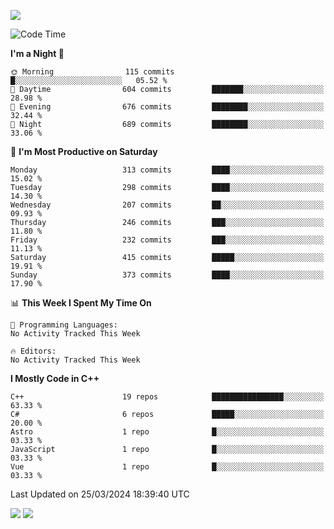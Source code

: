 ![](https://komarev.com/ghpvc/?username=lilpidgey&color=red)
<!--START_SECTION:waka-->
![Code Time](http://img.shields.io/badge/Code%20Time-1%2C491%20hrs%2018%20mins-blue)

**I'm a Night 🦉** 

```text
🌞 Morning                115 commits         █░░░░░░░░░░░░░░░░░░░░░░░░   05.52 % 
🌆 Daytime                604 commits         ███████░░░░░░░░░░░░░░░░░░   28.98 % 
🌃 Evening                676 commits         ████████░░░░░░░░░░░░░░░░░   32.44 % 
🌙 Night                  689 commits         ████████░░░░░░░░░░░░░░░░░   33.06 % 
```
📅 **I'm Most Productive on Saturday** 

```text
Monday                   313 commits         ████░░░░░░░░░░░░░░░░░░░░░   15.02 % 
Tuesday                  298 commits         ████░░░░░░░░░░░░░░░░░░░░░   14.30 % 
Wednesday                207 commits         ██░░░░░░░░░░░░░░░░░░░░░░░   09.93 % 
Thursday                 246 commits         ███░░░░░░░░░░░░░░░░░░░░░░   11.80 % 
Friday                   232 commits         ███░░░░░░░░░░░░░░░░░░░░░░   11.13 % 
Saturday                 415 commits         █████░░░░░░░░░░░░░░░░░░░░   19.91 % 
Sunday                   373 commits         ████░░░░░░░░░░░░░░░░░░░░░   17.90 % 
```


📊 **This Week I Spent My Time On** 

```text
💬 Programming Languages: 
No Activity Tracked This Week

🔥 Editors: 
No Activity Tracked This Week
```

**I Mostly Code in C++** 

```text
C++                      19 repos            ████████████████░░░░░░░░░   63.33 % 
C#                       6 repos             █████░░░░░░░░░░░░░░░░░░░░   20.00 % 
Astro                    1 repo              █░░░░░░░░░░░░░░░░░░░░░░░░   03.33 % 
JavaScript               1 repo              █░░░░░░░░░░░░░░░░░░░░░░░░   03.33 % 
Vue                      1 repo              █░░░░░░░░░░░░░░░░░░░░░░░░   03.33 % 
```




 Last Updated on 25/03/2024 18:39:40 UTC
<!--END_SECTION:waka-->
![](https://hit.yhype.me/github/profile?user_id=42968544)
![](https://komarev.com/ghpvc/?lilpidgey)
